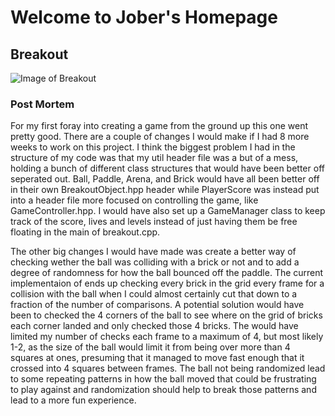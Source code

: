 # Welcome to Jober's Homepage



## Breakout 
![Image of Breakout](https://J-Ober7.github.io/media/breakout/BreakoutLevel1.PNG)
### Post Mortem
For my first foray into creating a game from the ground up this one went pretty good. There are a couple of changes I would make if I had 8 more weeks to work on this project. I think the biggest problem I had in the structure of my code was that my util header file was a but of a mess, holding a bunch of different class structures that would have been better off seperated out. Ball, Paddle, Arena, and Brick would have all been better off in their own BreakoutObject.hpp header while PlayerScore was instead put into a header file more focused on controlling the game, like GameController.hpp. I would have also set up a GameManager class to keep track of the score, lives and levels instead of just having them be free floating in the main of breakout.cpp. 

The other big changes I would have made was create a better way of checking wether the ball was colliding with a brick or not and to add a degree of randomness for how the ball bounced off the paddle. The current implementaion of ends up checking every brick in the grid every frame for a collision with the ball when I could almost certainly cut that down to a fraction of the number of comparisons. A potential solution would have been to checked the 4 corners of the ball to see where on the grid of bricks each corner landed and only checked those 4 bricks. The would have limited my number of checks each frame to a maximum of 4, but most likely 1-2, as the size of the ball would limit it from being over more than 4 squares at ones, presuming that it managed to move fast enough that it crossed into 4 squares between frames. The ball not being randomized lead to some repeating patterns in how the ball moved that could be frustrating to play against and randomization should help to break those patterns and lead to a more fun experience.
